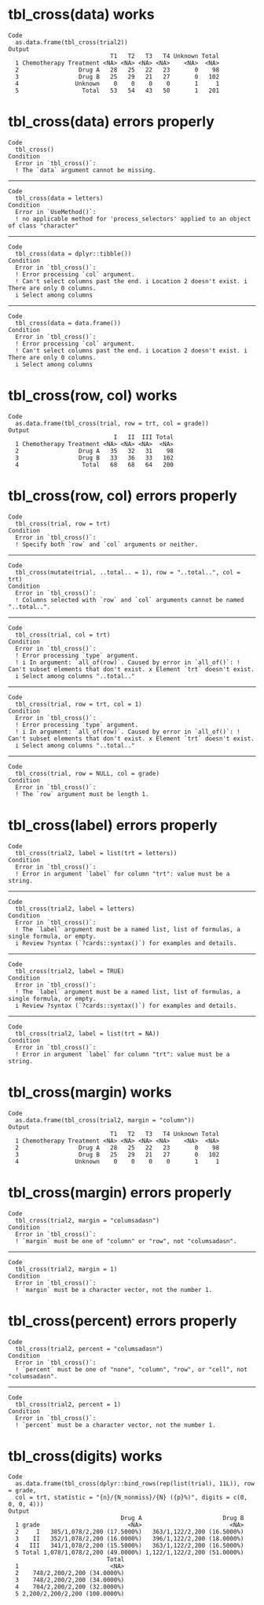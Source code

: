 # tbl_cross(data) works

    Code
      as.data.frame(tbl_cross(trial2))
    Output
                                 T1   T2   T3   T4 Unknown Total
      1 Chemotherapy Treatment <NA> <NA> <NA> <NA>    <NA>  <NA>
      2                 Drug A   28   25   22   23       0    98
      3                 Drug B   25   29   21   27       0   102
      4                Unknown    0    0    0    0       1     1
      5                  Total   53   54   43   50       1   201

# tbl_cross(data) errors properly

    Code
      tbl_cross()
    Condition
      Error in `tbl_cross()`:
      ! The `data` argument cannot be missing.

---

    Code
      tbl_cross(data = letters)
    Condition
      Error in `UseMethod()`:
      ! no applicable method for 'process_selectors' applied to an object of class "character"

---

    Code
      tbl_cross(data = dplyr::tibble())
    Condition
      Error in `tbl_cross()`:
      ! Error processing `col` argument.
      ! Can't select columns past the end. i Location 2 doesn't exist. i There are only 0 columns.
      i Select among columns

---

    Code
      tbl_cross(data = data.frame())
    Condition
      Error in `tbl_cross()`:
      ! Error processing `col` argument.
      ! Can't select columns past the end. i Location 2 doesn't exist. i There are only 0 columns.
      i Select among columns

# tbl_cross(row, col) works

    Code
      as.data.frame(tbl_cross(trial, row = trt, col = grade))
    Output
                                  I   II  III Total
      1 Chemotherapy Treatment <NA> <NA> <NA>  <NA>
      2                 Drug A   35   32   31    98
      3                 Drug B   33   36   33   102
      4                  Total   68   68   64   200

# tbl_cross(row, col) errors properly

    Code
      tbl_cross(trial, row = trt)
    Condition
      Error in `tbl_cross()`:
      ! Specify both `row` and `col` arguments or neither.

---

    Code
      tbl_cross(mutate(trial, ..total.. = 1), row = "..total..", col = trt)
    Condition
      Error in `tbl_cross()`:
      ! Columns selected with `row` and `col` arguments cannot be named "..total..".

---

    Code
      tbl_cross(trial, col = trt)
    Condition
      Error in `tbl_cross()`:
      ! Error processing `type` argument.
      ! i In argument: `all_of(row)`. Caused by error in `all_of()`: ! Can't subset elements that don't exist. x Element `trt` doesn't exist.
      i Select among columns "..total.."

---

    Code
      tbl_cross(trial, row = trt, col = 1)
    Condition
      Error in `tbl_cross()`:
      ! Error processing `type` argument.
      ! i In argument: `all_of(row)`. Caused by error in `all_of()`: ! Can't subset elements that don't exist. x Element `trt` doesn't exist.
      i Select among columns "..total.."

---

    Code
      tbl_cross(trial, row = NULL, col = grade)
    Condition
      Error in `tbl_cross()`:
      ! The `row` argument must be length 1.

# tbl_cross(label) errors properly

    Code
      tbl_cross(trial2, label = list(trt = letters))
    Condition
      Error in `tbl_cross()`:
      ! Error in argument `label` for column "trt": value must be a string.

---

    Code
      tbl_cross(trial2, label = letters)
    Condition
      Error in `tbl_cross()`:
      ! The `label` argument must be a named list, list of formulas, a single formula, or empty.
      i Review ?syntax (`?cards::syntax()`) for examples and details.

---

    Code
      tbl_cross(trial2, label = TRUE)
    Condition
      Error in `tbl_cross()`:
      ! The `label` argument must be a named list, list of formulas, a single formula, or empty.
      i Review ?syntax (`?cards::syntax()`) for examples and details.

---

    Code
      tbl_cross(trial2, label = list(trt = NA))
    Condition
      Error in `tbl_cross()`:
      ! Error in argument `label` for column "trt": value must be a string.

# tbl_cross(margin) works

    Code
      as.data.frame(tbl_cross(trial2, margin = "column"))
    Output
                                 T1   T2   T3   T4 Unknown Total
      1 Chemotherapy Treatment <NA> <NA> <NA> <NA>    <NA>  <NA>
      2                 Drug A   28   25   22   23       0    98
      3                 Drug B   25   29   21   27       0   102
      4                Unknown    0    0    0    0       1     1

# tbl_cross(margin) errors properly

    Code
      tbl_cross(trial2, margin = "columsadasn")
    Condition
      Error in `tbl_cross()`:
      ! `margin` must be one of "column" or "row", not "columsadasn".

---

    Code
      tbl_cross(trial2, margin = 1)
    Condition
      Error in `tbl_cross()`:
      ! `margin` must be a character vector, not the number 1.

# tbl_cross(percent) errors properly

    Code
      tbl_cross(trial2, percent = "columsadasn")
    Condition
      Error in `tbl_cross()`:
      ! `percent` must be one of "none", "column", "row", or "cell", not "columsadasn".

---

    Code
      tbl_cross(trial2, percent = 1)
    Condition
      Error in `tbl_cross()`:
      ! `percent` must be a character vector, not the number 1.

# tbl_cross(digits) works

    Code
      as.data.frame(tbl_cross(dplyr::bind_rows(rep(list(trial), 11L)), row = grade,
      col = trt, statistic = "{n}/{N_nonmiss}/{N} ({p}%)", digits = c(0, 0, 0, 4)))
    Output
                                    Drug A                       Drug B
      1 grade                         <NA>                         <NA>
      2     I   385/1,078/2,200 (17.5000%)   363/1,122/2,200 (16.5000%)
      3    II   352/1,078/2,200 (16.0000%)   396/1,122/2,200 (18.0000%)
      4   III   341/1,078/2,200 (15.5000%)   363/1,122/2,200 (16.5000%)
      5 Total 1,078/1,078/2,200 (49.0000%) 1,122/1,122/2,200 (51.0000%)
                                Total
      1                          <NA>
      2    748/2,200/2,200 (34.0000%)
      3    748/2,200/2,200 (34.0000%)
      4    704/2,200/2,200 (32.0000%)
      5 2,200/2,200/2,200 (100.0000%)

